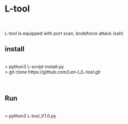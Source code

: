 # L-tool
<br>
<br>
L-tool is equipped with port scan, bruteforce attack (ssh)
<br>

## install
<br>
> python3 L-script-install.py
<br>
> git clone https://github.com/Len-L/L-tool.git
<br>
<br>
<br>

## Run
<br>
> python3 L-tool_V1.0.py
<br>
<br>
<br>


<br>
<br>
<br>
